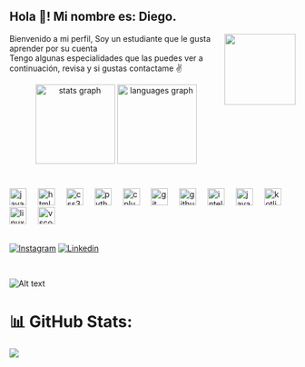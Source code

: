 <!--# 💫 Sobre mi:
Proyectos independientes<br>16 y.o<br>Colegio: Unidad Educativa Delfos<br>Grado: 2do Bachillerato


## 🌐 Redes sociales:
[![Instagram](https://img.shields.io/badge/Instagram-%23E4405F.svg?logo=Instagram&logoColor=white)](https://instagram.com/Diegx22v) [![TikTok](https://img.shields.io/badge/TikTok-%23000000.svg?logo=TikTok&logoColor=white)](https://tiktok.com/@Diegx22v) 

# 💻 Skills:
![C++](https://img.shields.io/badge/c++-%2300599C.svg?style=for-the-badge&logo=c%2B%2B&logoColor=white) ![Java](https://img.shields.io/badge/java-%23ED8B00.svg?style=for-the-badge&logo=openjdk&logoColor=white) ![Kotlin](https://img.shields.io/badge/kotlin-%237F52FF.svg?style=for-the-badge&logo=kotlin&logoColor=white) ![Python](https://img.shields.io/badge/python-3670A0?style=for-the-badge&logo=python&logoColor=ffdd54) ![JavaFX](https://img.shields.io/badge/javafx-%23FF0000.svg?style=for-the-badge&logo=javafx&logoColor=white) ![GitHub](https://img.shields.io/badge/github-%23121011.svg?style=for-the-badge&logo=github&logoColor=white) ![Git](https://img.shields.io/badge/git-%23F05033.svg?style=for-the-badge&logo=git&logoColor=white)
# 📊 GitHub Stats:
![](https://github-readme-stats.vercel.app/api/top-langs/?username=Diegx22v&theme=dark&hide_border=false&include_all_commits=false&count_private=false&layout=compact)
![](https://github-readme-streak-stats.herokuapp.com/?user=Diegx22v&theme=dark&hide_border=false)<br/>

---
[![](https://visitcount.itsvg.in/api?id=Diegx22v&label=Visitas&icon=2&pretty=true)](https://visitcount.itsvg.in)

![Alt text](https://spotify-recently-played-readme.vercel.app/api?user=31kxva3flx476bzhrg2qtsoqobuy)

<!-- Proudly created with GPRM ( https://gprm.itsvg.in ) -->
<h2 align="left">Hola 👋! Mi nombre es: Diego.</h2> <img align="right" height="125" src="https://i.pinimg.com/originals/f0/f0/d9/f0f0d932d6e39c7af5aa305cbd8da735.gif"  />




<p align="left">Bienvenido a mi perfil, Soy un estudiante que le gusta aprender por su cuenta <br> Tengo algunas especialidades que las puedes ver a continuación, revisa y si gustas contactame ✌️</p>




<div align="center">
  <img src="https://github-readme-stats.vercel.app/api?username=Diegx22v&hide_title=false&hide_rank=false&show_icons=true&include_all_commits=false&count_private=true&disable_animations=false&theme=tokyonight&locale=en&hide_border=false" height="140" alt="stats graph"  />
  <img src="https://github-readme-stats.vercel.app/api/top-langs?username=Diegx22v&locale=en&hide_title=false&layout=compact&card_width=320&langs_count=5&theme=tokyonight&hide_border=false" height="140" alt="languages graph"  />
</div>
<br>

###
<div align="left">
  <img src="https://cdn.jsdelivr.net/gh/devicons/devicon/icons/javascript/javascript-original.svg" height="30" alt="javascript logo" />
  <img width="12" />
  <img src="https://cdn.jsdelivr.net/gh/devicons/devicon/icons/html5/html5-original.svg" height="30" alt="html5 logo"  />
  <img width="12" />
  <img src="https://cdn.jsdelivr.net/gh/devicons/devicon/icons/css3/css3-original.svg" height="30" alt="css3 logo"  />
  <img width="12" />
  <img src="https://cdn.jsdelivr.net/gh/devicons/devicon/icons/python/python-original.svg" height="30" alt="python logo"  />
  <img width="12" />
  <img src="https://cdn.jsdelivr.net/gh/devicons/devicon/icons/cplusplus/cplusplus-original.svg" height="30" alt="cplusplus logo"  />
  <img width="12" />
  <img src="https://cdn.jsdelivr.net/gh/devicons/devicon/icons/git/git-original.svg" height="30" alt="git logo"  />
  <img width="12" />
  <img src="https://cdn.jsdelivr.net/gh/devicons/devicon/icons/github/github-original.svg" height="30" alt="github logo"  />
  <img width="12" />
  <img src="https://cdn.jsdelivr.net/gh/devicons/devicon/icons/intellij/intellij-original.svg" height="30" alt="intellij logo"  />
  <img width="12" />
  <img src="https://cdn.jsdelivr.net/gh/devicons/devicon/icons/java/java-original.svg" height="30" alt="java logo"  />
  <img width="12" />
  <img src="https://cdn.jsdelivr.net/gh/devicons/devicon/icons/kotlin/kotlin-original.svg" height="30" alt="kotlin logo"  />
  <img width="12" />
  <img src="https://cdn.jsdelivr.net/gh/devicons/devicon/icons/linux/linux-original.svg" height="30" alt="linux logo"  />
  <img width="12" />
  <img src="https://cdn.jsdelivr.net/gh/devicons/devicon/icons/vscode/vscode-original.svg" height="30" alt="vscode logo"  />
</div>
<br>



[![Instagram](https://img.shields.io/static/v1?message=Instagram&logo=instagram&label=&color=E4405F&logoColor=white&labelColor=&style=for-the-badge)](https://instagram.com/Diegx22v) [![Linkedin](https://img.shields.io/static/v1?message=LinkedIn&logo=linkedin&label=&color=0077B5&logoColor=white&labelColor=&style=for-the-badge)](https://www.linkedin.com/in/diego-v-634874304/)  



<br>

![Alt text](https://spotify-recently-played-readme.vercel.app/api?user=31kxva3flx476bzhrg2qtsoqobuy)

###


###


###

# 📊 GitHub Stats:
![](https://github-readme-stats.vercel.app/api/top-langs/?username=Diegx22v&theme=dark&hide_border=false&include_all_commits=false&count_private=false&layout=compact)
